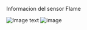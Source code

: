 Informacion del sensor
Flame



![Image text](https://github.com/https://github.com/JaviSGMX/McTeam/blob/main/SENSORES/Flame/Flame%20KY-026.PNG)
![image](Ky-026%20Flame.gif)

